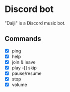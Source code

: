 # Discord bot
"Daiji" is a Discord music bot.


## Commands
-[x] ping
-[x] help
-[x] join & leave
-[x] play
-[] skip
-[x] pause/resume
-[x] stop
-[x] volume
